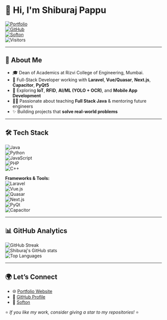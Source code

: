 # 👋 Hi, I'm Shiburaj Pappu  

[![Portfolio](https://img.shields.io/badge/🌐-Portfolio-blue?style=flat-square)](https://shiburaj.com)  
[![GitHub](https://img.shields.io/badge/GitHub-@shiburaj-black?style=flat-square&logo=github)](https://github.com/shiburaj)  
[![Softon](https://img.shields.io/badge/GitHub-Softon-green?style=flat-square&logo=github)](https://github.com/softon)  
![Visitors](https://komarev.com/ghpvc/?username=shiburaj&style=flat-square&color=blue)  

---

## 🚀 About Me  
- 🎓 Dean of Academics at Rizvi College of Engineering, Mumbai.  
- 💼 Full-Stack Developer working with **Laravel**, **Vue/Quasar**, **Next.js**, **Capacitor**, **PyQt5**  
- 📱 Exploring **IoT**, **RFID**, **AI/ML (YOLO + OCR)**, and **Mobile App Development**  
- 🧑‍🏫 Passionate about teaching **Full Stack Java** & mentoring future engineers  
- ✨ Building projects that **solve real-world problems**  

---

## 🛠️ Tech Stack  
![Java](https://img.shields.io/badge/Java-ED8B00?style=for-the-badge&logo=openjdk&logoColor=white)  
![Python](https://img.shields.io/badge/Python-3776AB?style=for-the-badge&logo=python&logoColor=white)  
![JavaScript](https://img.shields.io/badge/JavaScript-F7DF1E?style=for-the-badge&logo=javascript&logoColor=black)  
![PHP](https://img.shields.io/badge/PHP-777BB4?style=for-the-badge&logo=php&logoColor=white)  
![C++](https://img.shields.io/badge/C++-00599C?style=for-the-badge&logo=cplusplus&logoColor=white)  

**Frameworks & Tools:**  
![Laravel](https://img.shields.io/badge/Laravel-FF2D20?style=for-the-badge&logo=laravel&logoColor=white)  
![Vue.js](https://img.shields.io/badge/Vue.js-35495E?style=for-the-badge&logo=vuedotjs&logoColor=4FC08D)  
![Quasar](https://img.shields.io/badge/Quasar-1976D2?style=for-the-badge&logo=quasar&logoColor=white)  
![Next.js](https://img.shields.io/badge/Next.js-000000?style=for-the-badge&logo=nextdotjs&logoColor=white)  
![PyQt](https://img.shields.io/badge/PyQt5-41CD52?style=for-the-badge&logo=qt&logoColor=white)  
![Capacitor](https://img.shields.io/badge/Capacitor-119EFF?style=for-the-badge&logo=capacitor&logoColor=white)  

---

## 📊 GitHub Analytics  

![GitHub Streak](https://streak-stats.demolab.com?user=shiburaj&theme=radical&hide_border=true)  
![Shiburaj's GitHub stats](https://github-readme-stats.vercel.app/api?username=shiburaj&show_icons=true&theme=radical&hide_border=true)  
![Top Languages](https://github-readme-stats.vercel.app/api/top-langs/?username=shiburaj&layout=compact&theme=radical&hide_border=true)  

---

## 🌍 Let’s Connect  
- 🌐 [Portfolio Website](https://shiburaj.com)  
- 🐙 [GitHub Profile](https://github.com/shiburaj)  
- 🏢 [Softon](https://github.com/softon)  

⭐️ *If you like my work, consider giving a star to my repositories!* ⭐️
